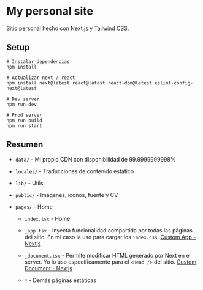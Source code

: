 # My personal site

Sitio personal hecho con [Next.js](https://nextjs.org/) y [Tailwind CSS](https://tailwindcss.com).

## Setup

```shell
# Instalar dependencias
npm install

# Actualizar next / react
npm install next@latest react@latest react-dom@latest eslint-config-next@latest

# Dev server
npm run dev

# Prod server
npm run build
npm run start
```

## Resumen

-   `data/` - Mi propio CDN con disponibilidad de 99.9999999998%
-   `locales/` - Traducciones de contenido estático
-   `lib/` - Utils
-   `public/` - Imágenes, íconos, fuente y CV.
-   `pages/` - Home

    -   `index.tsx` - Home

    -   `_app.tsx` - Inyecta funcionalidad compartida por todas las páginas del sitio. En mi caso la uso para cargar los `index.css`. [Custom App - Nextjs](https://nextjs.org/docs/advanced-features/custom-app)

    -   `_document.tsx` - Permite modificar HTML generado por Next en el server. Yo lo uso específicamente para el `<Head />` del sitio. [Custom Document - Nextjs](https://nextjs.org/docs/advanced-features/custom-document)

    -   `*` - Demás páginas estáticas

```

```
